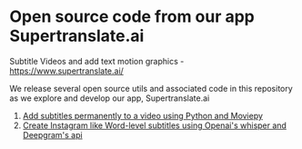 # Open source code from our app Supertranslate.ai
Subtitle Videos and add text motion graphics - https://www.supertranslate.ai/

We release several open source utils and associated code in this repository as we explore and develop our app, Supertranslate.ai

1. [Add subtitles permanently to a video using Python and Moviepy](https://www.youtube.com/watch?v=Zbze7zs8Kyk)
2. [Create Instagram like Word-level subtitles using Openai's whisper and Deepgram's api](https://www.youtube.com/watch?v=2Dnewe2F7B8)

